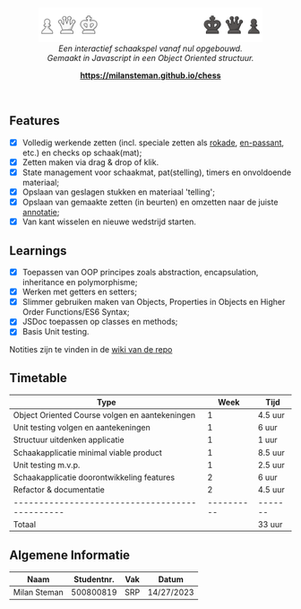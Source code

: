 <br>
<p align="center">
  <img src="images/docs/banner.png" alt="logo" width="400px"/>
    <br>
      <i>Een interactief schaakspel vanaf nul opgebouwd.
        <br>Gemaakt in Javascript in een Object Oriented structuur.</i>
  <br>
</p>

<p align="center">
  <a href="https://milansteman.github.io/chess"><strong>https://milansteman.github.io/chess</strong></a>
  <br>
</p>

<br>

## Features
- [x] Volledig werkende zetten (incl. speciale zetten als <a href="https://en.wikipedia.org/wiki/Castling#:~:text=Castling%20is%20a%20move%20in,that%20the%20king%20passed%20over.">rokade</a>, <a href="https://en.wikipedia.org/wiki/En_passant">en-passant</a>, etc.) en checks op schaak(mat);
- [x] Zetten maken via drag & drop of klik.
- [x] State management voor schaakmat, pat(stelling), timers en onvoldoende materiaal;
- [x] Opslaan van geslagen stukken en materiaal 'telling';
- [x] Opslaan van gemaakte zetten (in beurten) en omzetten naar de juiste <a href="https://www.chess.com/terms/chess-notation">annotatie</a>;
- [x] Van kant wisselen en nieuwe wedstrijd starten.

## Learnings
- [x] Toepassen van OOP principes zoals abstraction, encapsulation, inheritance en polymorphisme;
- [x] Werken met getters en setters;
- [x] Slimmer gebruiken maken van Objects, Properties in Objects en Higher Order Functions/ES6 Syntax;
- [x] JSDoc toepassen op classes en methods;
- [x] Basis Unit testing.

Notities zijn te vinden in de <a href="https://github.com/MilanSteman/chess/wiki">wiki van de repo</a>

## Timetable
| Type                                           | Week       | Tijd    |
| ---------------------------------------------- | ---------- | ------- |
| Object Oriented Course volgen en aantekeningen | 1          | 4.5 uur |
| Unit testing volgen en aantekeningen           | 1          | 6 uur   |
| Structuur uitdenken applicatie                 | 1          | 1 uur   |
| Schaakapplicatie minimal viable product        | 1          | 8.5 uur |
| Unit testing m.v.p.                            | 1          | 2.5 uur |
| Schaakapplicatie doorontwikkeling features     | 2          | 6 uur   |
| Refactor & documentatie                        | 2          | 4.5 uur |
| ---------------------------------------------- | ---------- | ------- |
| Totaal                                         |            | 33 uur  |

## Algemene Informatie
| Naam         | Studentnr. | Vak | Datum      |
| ------------ | ---------- | --- | ---------- |
| Milan Steman | 500800819  | SRP | 14/27/2023 |